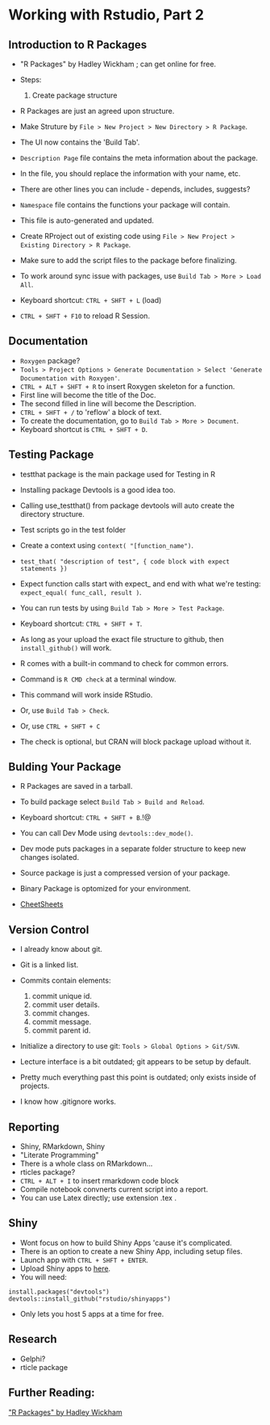 # Working with Rstudio, Part 2

## Introduction to R Packages
- "R Packages" by Hadley Wickham ; can get online for free.
- Steps:
	1. Create package structure


- R Packages are just an agreed upon structure.
- Make Struture by `File > New Project > New Directory > R Package`.
- The UI now contains the 'Build Tab'.
- `Description Page` file contains the meta information about the package.
- In the file, you should replace the information with your name, etc.
- There are other lines you can include - depends, includes, suggests?
- `Namespace` file contains the functions your package will contain.
- This file is auto-generated and updated.

- Create RProject out of existing code using `File > New Project > Existing Directory > R Package`.
- Make sure to add the script files to the package before finalizing.
- To work around sync issue with packages, use `Build Tab > More > Load All`.
- Keyboard shortcut: `CTRL + SHFT + L` (load)
- `CTRL + SHFT + F10` to reload R Session.


## Documentation
- `Roxygen` package?
- `Tools > Project Options > Generate Documentation > Select 'Generate Documentation with Roxygen'`.
- `CTRL + ALT + SHFT + R` to insert Roxygen skeleton for a function.
- First line will become the title of the Doc.
- The second filled in line will become the Description.
- `CTRL + SHFT + /` to 'reflow' a block of text.
- To create the documentation, go to `Build Tab > More > Document`.
- Keyboard shortcut is `CTRL + SHFT + D`.


## Testing Package
- testthat package is the main package used for Testing in R
- Installing package Devtools is a good idea too.
- Calling use_testthat() from package devtools will auto create the directory structure.
- Test scripts go in the test folder
- Create a context using `context( "[function_name")`.
- `test_that( "description of test", { code block with expect statements })`
- Expect function calls start with expect_ and end with what we're testing: `expect_equal( func_call, result )`.
- You can run tests by using `Build Tab > More > Test Package`.
- Keyboard shortcut: `CTRL + SHFT + T`.

- As long as your upload the exact file structure to github, then `install_github()` will work.
- R comes with a built-in command to check for common errors.
- Command is `R CMD check` at a terminal window.
- This command will work inside RStudio.
- Or, use `Build Tab > Check`.
- Or, use `CTRL + SHFT + C`
- The check is optional, but CRAN will block package upload without it.

## Bulding Your Package
- R Packages are saved in a tarball.
- To build package select `Build Tab > Build and Reload`.
- Keyboard shortcut: `CTRL + SHFT + B`.!@

- You can call Dev Mode using `devtools::dev_mode()`.
- Dev mode puts packages in a separate folder structure to keep new changes isolated.
- Source package is just a compressed version of your package.
- Binary Package is optomized for your environment.

- [CheetSheets](www.rstudio.com/resources/cheatsheets)

## Version Control
- I already know about git.
- Git is a linked list.
- Commits contain elements:
	1. commit unique id.
	2. commit user details.
	3. commit changes.
	4. commit message.
	4. commit parent id.

- Initialize a directory to use git: `Tools > Global Options > Git/SVN`.
- Lecture interface is a bit outdated; git appears to be setup by default.
- Pretty much everything past this point is outdated; only exists inside of projects.
- I know how .gitignore works.

## Reporting
- Shiny, RMarkdown, Shiny
- "Literate Programming"
- There is a whole class on RMarkdown...
- rticles package?
- `CTRL + ALT + I` to insert rmarkdown code block
- Compile notebook convnerts current script into a report.
- You can use Latex directly; use extension .tex .


## Shiny
- Wont focus on how to build Shiny Apps 'cause it's complicated.
- There is an option to create a new Shiny App, including setup files.
- Launch app with `CTRL + SHFT + ENTER`.
- Upload Shiny apps to [here](www.shinyapps.io).
- You will need:
```
install.packages("devtools")
devtools::install_github("rstudio/shinyapps")
```
- Only lets you host 5 apps at a time for free.


## Research
- Gelphi?
- rticle package

## Further Reading:
["R Packages" by Hadley Wickham](http://r-pkgs.had.co.nz/)
